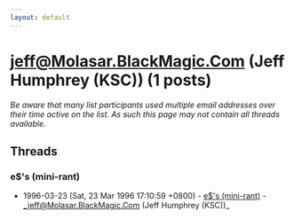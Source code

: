 ```yaml
---
layout: default
---
```


# jeff@Molasar.BlackMagic.Com (Jeff Humphrey (KSC)) (1 posts)

_Be aware that many list participants used multiple email addresses over their time active on the list. As such this page may not contain all threads available._

## Threads

### e$'s (mini-rant)
+ 1996-03-23 (Sat, 23 Mar 1996 17:10:59 +0800) - [e$'s (mini-rant)](/archive/1996/03/47a08671472e6888cdeed10de2796e686ac37bc0e43cbb5b4969fdcf823eef3d) - _jeff@Molasar.BlackMagic.Com (Jeff Humphrey (KSC))_


